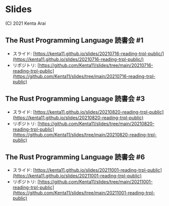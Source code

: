 # Slides

(C) 2021 Kenta Arai

## The Rust Programming Language 読書会 #1

- スライド: [https://kenta11.github.io/slides/20210716-reading-trpl-public/](https://kenta11.github.io/slides/20210716-reading-trpl-public/)
- リポジトリ: [https://github.com/Kenta11/slides/tree/main/20210716-reading-trpl-public](https://github.com/Kenta11/slides/tree/main/20210716-reading-trpl-public)

## The Rust Programming Language 読書会 #3

- スライド: [https://kenta11.github.io/slides/20210820-reading-trpl-public](https://kenta11.github.io/slides/20210820-reading-trpl-public)
- リポジトリ: [https://github.com/Kenta11/slides/tree/main/20210820-reading-trpl-public](https://github.com/Kenta11/slides/tree/main/20210820-reading-trpl-public)

## The Rust Programming Language 読書会 #6

- スライド: [https://kenta11.github.io/slides/20211001-reading-trpl-public](https://kenta11.github.io/slides/20211001-reading-trpl-public)
- リポジトリ: [https://github.com/Kenta11/slides/tree/main/20211001-reading-trpl-public](https://github.com/Kenta11/slides/tree/main/20211001-reading-trpl-public)
